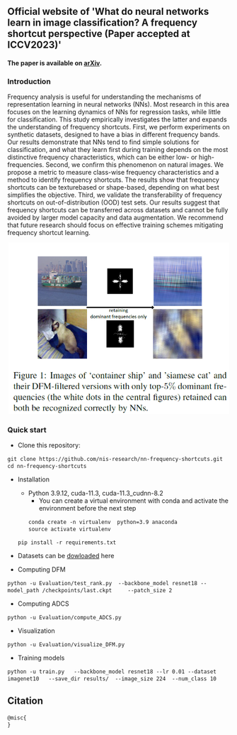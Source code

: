 ## Official website of 'What do neural networks learn in image classification? A frequency shortcut perspective (Paper accepted at ICCV2023)'
#### The paper is available on [arXiv]().

### Introduction

Frequency analysis is useful for understanding the mechanisms of representation learning in neural networks (NNs). Most research in this area focuses on the learning dynamics of NNs for regression tasks, while little for classification. This study empirically investigates the latter and expands the understanding of frequency shortcuts. First, we perform experiments on synthetic datasets, designed to have a bias in different frequency bands. Our results demonstrate that NNs tend to find simple solutions for classification, and what they learn first during training depends on the most distinctive frequency characteristics, which can be either low- or high-frequencies. Second, we confirm this phenomenon on natural images. We
propose a metric to measure class-wise frequency characteristics and a method to identify frequency shortcuts. The results show that frequency shortcuts can be texturebased
or shape-based, depending on what best simplifies the objective. Third, we validate the transferability of frequency shortcuts on out-of-distribution (OOD) test
sets. Our results suggest that frequency shortcuts can be transferred across datasets and cannot be fully avoided by larger model capacity and data augmentation. We recommend
that future research should focus on effective training schemes mitigating frequency shortcut learning.

<p align="center"><img src="figures/teaser.png" width="500"></p>


### Quick start

* Clone this repository:
```
git clone https://github.com/nis-research/nn-frequency-shortcuts.git
cd nn-frequency-shortcuts
```

* Installation
	* Python 3.9.12, cuda-11.3, cuda-11.3_cudnn-8.2
		* You can create a virtual environment with conda and activate the environment before the next step
		```
		conda create -n virtualenv  python=3.9 anaconda
		source activate virtualenv

		```

	```
	pip install -r requirements.txt
	```
* Datasets can be [dowloaded](https://drive.google.com/drive/folders/1Ug4WDwQWlFJpdks1woSsY6gWuSMYzNSB?usp=sharing) here

* Computing DFM
```
python -u Evaluation/test_rank.py  --backbone_model resnet18 --model_path /checkpoints/last.ckpt     --patch_size 2   

```
* Computing ADCS
```
python -u Evaluation/compute_ADCS.py
```

* Visualization
```
python -u Evaluation/visualize_DFM.py
```

* Training models
```
python -u train.py   --backbone_model resnet18 --lr 0.01 --dataset imagenet10   --save_dir results/  --image_size 224  --num_class 10    
```

## Citation

```
@misc{
}
```

